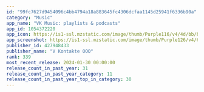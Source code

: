 ```yaml
---
id: "99fc7627d9454096c4bb4794a18a883645fc4306dcfaa1145d25941f6336b90a"
category: "Music"
app_name: "VK Music: playlists & podcasts"
app_id: 1054372220
app_icon: https://is1-ssl.mzstatic.com/image/thumb/Purple116/v4/4d/bb/b7/4dbbb7fc-34c6-e3f2-6fa8-8f5bf7e64bbc/AppIcon-0-1x_U007emarketing-0-5-0-P3-85-220-0.png/1024x1024bb.png
app_screenshot: https://is1-ssl.mzstatic.com/image/thumb/Purple126/v4/66/35/7c/66357ccd-39bf-28a4-b963-0b0ed3f880b6/a4ff1de5-fe1a-4908-ac9a-3bc754b2249b_6_U002c5_U0027_U0027_1242x2688-5.jpg/1242x2688bb.png
publisher_id: 427948433
publisher_name: "V Kontakte OOO"
rank: 339
most_recent_release: 2024-01-30 00:00:00
release_count_in_past_year: 31
release_count_in_past_year_category: 11
release_count_in_past_year_top_in_category: 30
---
```

